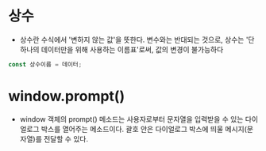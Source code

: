 # 상수
- 상수란 수식에서 '변하지 않는 값'을 뜻한다. 변수와는 반대되는 것으로, 상수는 '단 하나의 데이터만을 위해 사용하는 이름표'로써, 값의 변경이 불가능하다

```javascript
const 상수이름 = 데이터;
```

# window.prompt()

- window 객체의 prompt() 메소드는 사용자로부터 문자열을 입력받을 수 있는 다이얼로그 박스를 열어주는 메소드이다. 괄호 안은 다이얼로그 박스에 띄울 메시지(문자열)를 전달할 수 있다.

